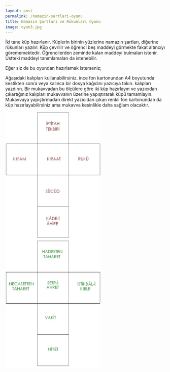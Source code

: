 ```yaml
---
layout: post
permalink: /namazin-sartlari-oyunu
title: Namazın Şartları ve Rükunları Oyunu
image: oyun3.jpg
---
```


İki tane küp hazırlanır. Küplerin birinin yüzlerine namazın şartları, diğerine rükunları yazılır:
Küp çevrilir ve öğrenci beş maddeyi görmekte fakat altıncıyı görememektedir. Öğrencilerden zeminde kalan maddeyi bulmaları istenir. Üstteki maddeyi tanımlamaları da istenebilir.

Eğer siz de bu oyundan hazırlamak isterseniz;

Ağaşıdaki kalıpları kullanabilirsiniz. ince fon kartonundan A4 boyutunda kestikten sonra veya kalınca bir dosya kağıdını yazıcıya takın. kalıpları yazdırın. Bir mukavvadan bu ölçülere göre iki küp hazırlayın ve yazıcıdan çıkartığınız kalıpları mukavvanın üzerine yapıştırarak küpü tamamlayın. Mukavvaya yapıştırmadan direkt yazıcıdan çıkan renkli fon kartonundan da küp hazırlayabilirsiniz ama mukavva kesinlikle daha sağlam olacaktır.

<img src="/images/kup1.jpg" alt="kup1" title="kup1" style="width:300px;height:400px;"/> <img src="/images/kup2.jpg" alt="kup2" title="kup2" style="width:300px;height:400px;"/>